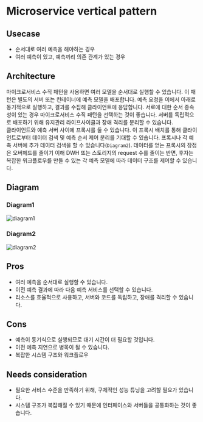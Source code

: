 # Microservice vertical pattern

## Usecase
- 순서대로 여러 예측을 해야하는 경우
- 여러 예측이 있고, 예측끼리 의존 관계가 있는 경우

## Architecture
마이크로서비스 수직 패턴을 사용하면 여러 모델을 순서대로 실행할 수 있습니다. 이 패턴은 별도의 서버 또는 컨테이너에 예측 모델을 배포합니다. 예측 요청을 이에서 아래로 동기적으로 실행하고, 결과를 수집해 클라이언트에 응답합니다. 서로에 대한 순서 종속성이 있는 경우 마이크로서비스 수직 패턴을 선택하는 것이 좋습니다. 서버를 독립적으로 배포하기 위해 유지관리 라이프사이클과 장애 격리를 분리할 수 있습니다.<br>
클라이언트와 예측 서버 사이에 프록시를 둘 수 있습니다. 이 프록시 배치를 통해 클라이언트로부터 데이터 검색 및 예측 순서 제어 분리를 기대할 수 있습니다. 프록시나 각 예측 서버에 추가 데이터 검색을 할 수 있습니다(`Diagram2`). 데이터를 얻는 프록시의 장점은 오버헤드를 줄이기 이해 DWH 또는 스토리지의 request 수를 줄이는 반면, 후자는 복잡한 워크플로우를 만들 수 있는 각 예측 모델에 따라 데이터 구조를 제어할 수 있습니다.


## Diagram
### Diagram1
![diagram1](diagram1.png)

### Diagram2
![diagram2](diagram2.png)

## Pros
- 여러 예측을 순서대로 실행할 수 있습니다.
- 이전 예측 결과에 따라 다음 예측 서비스를 선택할 수 있습니다.
- 리소스를 효율적으로 사용하고, 서버와 코드를 독립하고, 장애를 격리할 수 있습니다.

## Cons
- 예측이 동기식으로 실행되므로 대기 시간이 더 필요할 것입니다.
- 이전 예측 지연으로 병목이 될 수 있습니다.
- 복잡한 시스템 구조와 워크플로우

## Needs consideration
- 필요한 서비스 수준을 만족하기 위해, 구체적인 성능 튜닝을 고려할 필요가 있습니다.
- 시스템 구조가 복잡해질 수 있기 때문에 인터페이스와 서버들을 공통화하는 것이 좋습니다. 
